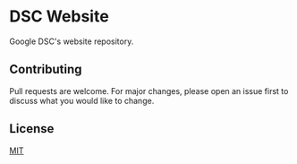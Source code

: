# DSC Website

Google DSC's website repository.



## Contributing
Pull requests are welcome. For major changes, please open an issue first to discuss what you would like to change.

## License
[MIT](https://choosealicense.com/licenses/mit/)

